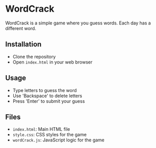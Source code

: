 # WordCrack

WordCrack is a simple game where you guess words. Each day has a different word.

## Installation

- Clone the repository
- Open `index.html` in your web browser

## Usage

- Type letters to guess the word
- Use 'Backspace' to delete letters
- Press 'Enter' to submit your guess

## Files

- `index.html`: Main HTML file
- `style.css`: CSS styles for the game
- `wordCrack.js`: JavaScript logic for the game

